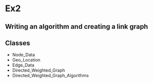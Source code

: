 #  Ex2
## Writing an algorithm and creating a link graph

## Classes
* Node_Data
* Geo_Location
* Edge_Data
* Directed_Weighted_Graph
* Directed_Weighted_Graph_Algorithms


